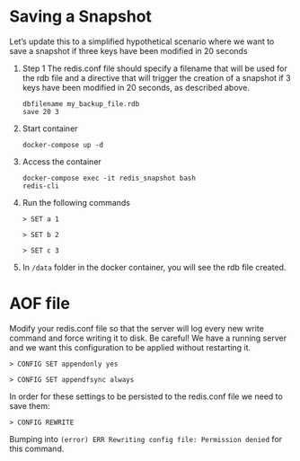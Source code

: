 # Saving a Snapshot

Let’s update this to a simplified hypothetical scenario where we want to save a snapshot if three keys have been modified in 20 seconds

1. Step 1
    The redis.conf file should specify a filename that will be used for the rdb file and a directive that will trigger the creation of a snapshot if 3 keys have been modified in 20 seconds, as described above.

    ```
    dbfilename my_backup_file.rdb
    save 20 3
    ```

2. Start container
    ```
    docker-compose up -d

    ```

3. Access the container
    ```
    docker-compose exec -it redis_snapshot bash
    redis-cli
    ```

4. Run the following commands
    ```
    > SET a 1

    > SET b 2

    > SET c 3
    ```

5. In `/data` folder in the docker container, you will see the rdb file created.

# AOF file

Modify your redis.conf file so that the server will log every new write command and force writing it to disk.
Be careful! We have a running server and we want this configuration to be applied without restarting it.

```
> CONFIG SET appendonly yes

> CONFIG SET appendfsync always
```

In order for these settings to be persisted to the redis.conf file we need to save them:
 
```
> CONFIG REWRITE
```
Bumping into `(error) ERR Rewriting config file: Permission denied` for this command.